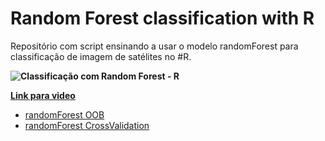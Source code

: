 # Random Forest classification with R  

Repositório com script ensinando a usar o modelo randomForest para classificação de imagem de satélites no #R.  

**![Classificação com Random Forest - R](https://img.youtube.com/vi/7jGcf6gzWqk/0.jpg)**  

**[Link para video](https://youtu.be/7jGcf6gzWqk)**  
  
* [randomForest OOB](https://github.com/FelipeSBarros/randomForestClassification/blob/master/script_randomForest.R)  
* [randomForest CrossValidation]()  